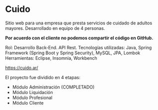 # Cuido

Sitio web para una empresa que presta servicios de cuidado de adultos mayores. Desarrollado en equipo de 4 personas.

<strong>Por acuerdo con el cliente no podemos compartir el código en GitHub.</strong>

Rol: Desarrollo Back-End. API Rest.
Tecnologías utilizadas: Java, Spring Framework (Spring Boot y Spring Security), MySQL, JPA, Lombok
Herramientas: Eclipse, Insomnia, Workbench

https://cuido.ar/

El proyecto fue dividido en 4 etapas:
- Módulo Administración (COMPLETADO)
- Módulo Liquidación 
- Módulo Profesional
- Módulo Cliente



